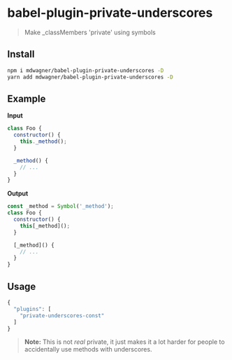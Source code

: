 # babel-plugin-private-underscores

> Make _classMembers 'private' using symbols

## Install

```sh
npm i mdwagner/babel-plugin-private-underscores -D
yarn add mdwagner/babel-plugin-private-underscores -D
```

## Example

**Input**

```js
class Foo {
  constructor() {
    this._method();
  }

  _method() {
    // ...
  }
}
```

**Output**

```js
const _method = Symbol('_method');
class Foo {
  constructor() {
    this[_method]();
  }

  [_method]() {
    // ...
  }
}
```

## Usage

```js
{
  "plugins": [
    "private-underscores-const"
  ]
}
```

> **Note:** This is not *real* private, it just makes it a lot harder for
> people to accidentally use methods with underscores.
